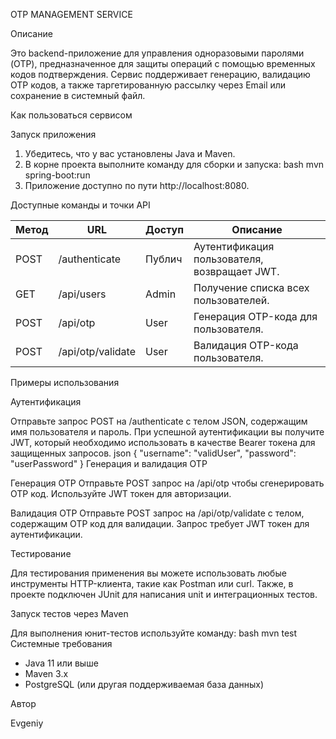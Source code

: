 OTP MANAGEMENT SERVICE

Описание

Это backend-приложение для управления одноразовыми паролями (OTP), предназначенное для защиты операций с помощью временных кодов подтверждения. Сервис поддерживает генерацию, валидацию OTP кодов, а также таргетированную рассылку через Email или сохранение в системный файл.

Как пользоваться сервисом

Запуск приложения

1. Убедитесь, что у вас установлены Java и Maven.
2. В корне проекта выполните команду для сборки и запуска: 
bash
   mvn spring-boot:run
3. Приложение доступно по пути http://localhost:8080.

Доступные команды и точки API

| Метод   | URL               | Доступ | Описание                                                              |
|---------|-------------------|--------|----------------------------------------------------------------------|
| POST    | /authenticate   | Публич | Аутентификация пользователя, возвращает JWT.                          |
| GET     | /api/users      | Admin  | Получение списка всех пользователей.                                  |
| POST    | /api/otp        | User   | Генерация OTP-кода для пользователя.                                  |
| POST    | /api/otp/validate| User  | Валидация OTP-кода пользователя.                                      |

Примеры использования

Аутентификация

Отправьте запрос POST на /authenticate с телом JSON, содержащим имя пользователя и пароль. При успешной аутентификации вы получите JWT, который необходимо использовать в качестве Bearer токена для защищенных запросов.
json
{
  "username": "validUser",
  "password": "userPassword"
}
Генерация и валидация OTP

Генерация OTP
Отправьте POST запрос на /api/otp чтобы сгенерировать OTP код. Используйте JWT токен для авторизации.

Валидация OTP
Отправьте POST запрос на /api/otp/validate с телом, содержащим OTP код для валидации. Запрос требует JWT токен для аутентификации.

Тестирование

Для тестирования применения вы можете использовать любые инструменты HTTP-клиента, такие как Postman или curl. Также, в проекте подключен JUnit для написания unit и интеграционных тестов.

Запуск тестов через Maven

Для выполнения юнит-тестов используйте команду:
bash
mvn test
Системные требования

- Java 11 или выше
- Maven 3.x
- PostgreSQL (или другая поддерживаемая база данных)

Автор

Evgeniy
